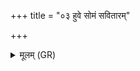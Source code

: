 +++
title = "०३ हुवे सोमं सवितारम्"

+++
<details><summary>मूलम् (GR)</summary>

हुवे सोमं सवितारं नमोभिर्  
विश्वान् देवाँ अहमुत्तरत्वे ।  
अयम् अग्निर् दीदायद् आह्नम् एव  
सजातैर् इद्धो अप्रतिब्रुवद्भिः ॥
</details>